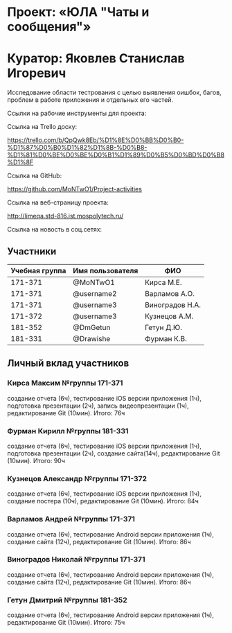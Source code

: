 # Проект: «ЮЛА "Чаты и сообщения"»

# Куратор: Яковлев Станислав Игоревич

Исследование области тестрования с целью выявления оишбок, багов, проблем в работе приложения и отдельных его частей. 


Ссылки на рабочие инструменты для проекта: 

Ссылка на Trello доску:

https://trello.com/b/QpQwk8Eb/%D1%8E%D0%BB%D0%B0-%D1%87%D0%B0%D1%82%D1%8B-%D0%B8-%D1%81%D0%BE%D0%BE%D0%B1%D1%89%D0%B5%D0%BD%D0%B8%D1%8F

Ссылка на GitHub: 

https://github.com/MoNTwO1/Project-activities

Ссылка на веб-страницу проекта:

http://limeqa.std-816.ist.mospolytech.ru/

Ссылка на новость в соц.сетях:




## Участники

| Учебная группа | Имя пользователя | ФИО                      |
|----------------|------------------|--------------------------|
| 171-371        | @MoNTwO1         | Кирса М.Е.               |
| 171-371        | @username2       | Варламов А.О.            |
| 171-371        | @username3       | Виноградов Н.А.          |
| 171-372        | @username3       | Кузнецов А.М.            |
| 181-352        | @DmGetun         | Гетун Д.Ю.               |
| 181-331        | @Drawishe        | Фурман К.В.              |

## Личный вклад участников

### Кирса Максим №группы 171-371 
создание отчета (6ч), 
тестирование iOS версии приложения (1ч), 
подготовка презентации (2ч), 
запись видеопрезентации (1ч), 
редактирование Git (10мин). 
Итого: 76ч

### Фурман Кирилл №группы 181-331 
создание отчета (6ч), 
тестирование iOS версии приложения (1ч), 
подготовка презентации (2ч), 
создание сайта(14ч), 
редактирование Git (10мин). 
Итого: 90ч

### Кузнецов Aлександр №группы 171-372 
создание отчета (6ч), 
тестирование iOS версии приложения (1ч),
создание постера (10ч),
редактирование Git (10мин). 
Итого: 84ч

### Варламов Андрей №группы 171-371
создание отчета (6ч), 
тестирование Android версии приложения (1ч),
создание сайта (12ч),
редактирование Git (10мин). 
Итого: 86ч

### Виноградов Николай №группы 171-371 
создание отчета (6ч), 
тестирование Android версии приложения (1ч), 
создание сайта (12ч),
редактирование Git (10мин). 
Итого: 86ч

### Гетун Дмитрий №группы 181-352 
создание отчета (6ч),
тестирование Android версии приложения (1ч),
редактирование Git (10мин).
Итого: 75ч
